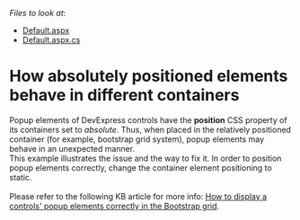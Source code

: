 <!-- default file list -->
*Files to look at*:

* [Default.aspx](./CS/Default.aspx)
* [Default.aspx.cs](./CS/Default.aspx.cs)
<!-- default file list end -->
# How absolutely positioned elements behave in different containers 


<p>Popup elements of DevExpress controls have the <strong>position</strong> CSS property of its containers set to <em>absolute</em>. Thus, when placed in the relatively positioned container (for example, bootstrap grid system), popup elements may behave in an unexpected manner.<br />This example illustrates the issue and the way to fix it. In order to position popup elements correctly, change the container element positioning to static.<br /><br />Please refer to the following KB article for more info: <a href="https://www.devexpress.com/Support/Center/Question/Details/T277036">How to display a controls' popup elements correctly in the Bootstrap grid</a>.</p>

<br/>


